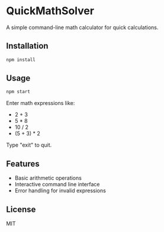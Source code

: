 # QuickMathSolver

A simple command-line math calculator for quick calculations.

## Installation

```bash
npm install
```

## Usage

```bash
npm start
```

Enter math expressions like:
- 2 + 3
- 5 * 8
- 10 / 2
- (5 + 3) * 2

Type "exit" to quit.

## Features

- Basic arithmetic operations
- Interactive command line interface
- Error handling for invalid expressions

## License

MIT